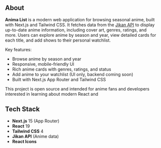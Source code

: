 ## About

**Anima List** is a modern web application for browsing seasonal anime, built with Next.js and Tailwind CSS. It fetches data from the [Jikan API](https://jikan.moe/) to display up-to-date anime information, including cover art, genres, ratings, and more. Users can explore anime by season and year, view detailed cards for each title, and add shows to their personal watchlist.

Key features:
- Browse anime by season and year
- Responsive, mobile-friendly UI
- Rich anime cards with genres, ratings, and status
- Add anime to your watchlist (UI only, backend coming soon)
- Built with Next.js App Router and Tailwind CSS

This project is open source and intended for anime fans and developers interested in learning about modern React and

## Tech Stack

- **Next.js** 15 (App Router)
- **React** 19
- **Tailwind CSS** 4
- **Jikan API** (Anime data)
- **React Icons**